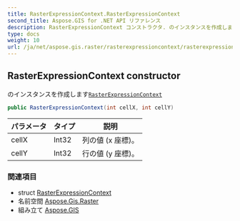 ```yaml
---
title: RasterExpressionContext.RasterExpressionContext
second_title: Aspose.GIS for .NET API リファレンス
description: RasterExpressionContext コンストラクタ. のインスタンスを作成しますRasterExpressionContext
type: docs
weight: 10
url: /ja/net/aspose.gis.raster/rasterexpressioncontext/rasterexpressioncontext/
---
```

## RasterExpressionContext constructor

のインスタンスを作成します[`RasterExpressionContext`](../)

```csharp
public RasterExpressionContext(int cellX, int cellY)
```

| パラメータ | タイプ | 説明 |
| --- | --- | --- |
| cellX | Int32 | 列の値 (x 座標)。 |
| cellY | Int32 | 行の値 (y 座標)。 |

### 関連項目

* struct [RasterExpressionContext](../)
* 名前空間 [Aspose.Gis.Raster](../../rasterexpressioncontext/)
* 組み立て [Aspose.GIS](../../../)


